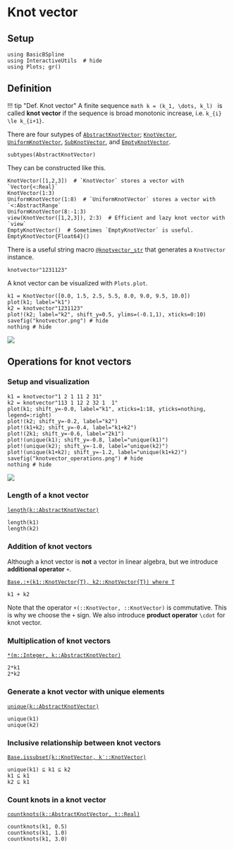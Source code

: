 # Knot vector

## Setup
```@example math_knotvector
using BasicBSpline
using InteractiveUtils  # hide
using Plots; gr()
```

## Definition

!!! tip "Def.  Knot vector"
    A finite sequence
    ```math
    k = (k_1, \dots, k_l)
    ```
    is called **knot vector** if the sequence is broad monotonic increase, i.e. ``k_{i} \le k_{i+1}``.

There are four sutypes of [`AbstractKnotVector`](@ref); [`KnotVector`](@ref), [`UniformKnotVector`](@ref), [`SubKnotVector`](@ref), and [`EmptyKnotVector`](@ref).

```@repl math_knotvector
subtypes(AbstractKnotVector)
```

They can be constructed like this.

```@repl math_knotvector
KnotVector([1,2,3])  # `KnotVector` stores a vector with `Vector{<:Real}`
KnotVector(1:3)
UniformKnotVector(1:8)  # `UniformKnotVector` stores a vector with `<:AbstractRange`
UniformKnotVector(8:-1:3)
view(KnotVector([1,2,3]), 2:3)  # Efficient and lazy knot vector with `view`
EmptyKnotVector()  # Sometimes `EmptyKnotVector` is useful.
EmptyKnotVector{Float64}()
```

There is a useful string macro [`@knotvector_str`](@ref) that generates a `KnotVector` instance.

```@repl math_knotvector
knotvector"1231123"
```

A knot vector can be visualized with `Plots.plot`.

```@repl math_knotvector
k1 = KnotVector([0.0, 1.5, 2.5, 5.5, 8.0, 9.0, 9.5, 10.0])
plot(k1; label="k1")
k2 = knotvector"1231123"
plot!(k2; label="k2", shift_y=0.5, ylims=(-0.1,1), xticks=0:10)
savefig("knotvector.png") # hide
nothing # hide
```

![](knotvector.png)

## Operations for knot vectors

### Setup and visualization

```@example math_knotvector
k1 = knotvector"1 2 1 11 2 31"
k2 = knotvector"113 1 12 2 32 1  1"
plot(k1; shift_y=-0.0, label="k1", xticks=1:18, yticks=nothing, legend=:right)
plot!(k2; shift_y=-0.2, label="k2")
plot!(k1+k2; shift_y=-0.4, label="k1+k2")
plot!(2k1; shift_y=-0.6, label="2k1")
plot!(unique(k1); shift_y=-0.8, label="unique(k1)")
plot!(unique(k2); shift_y=-1.0, label="unique(k2)")
plot!(unique(k1+k2); shift_y=-1.2, label="unique(k1+k2)")
savefig("knotvector_operations.png") # hide
nothing # hide
```

![](knotvector_operations.png)

### Length of a knot vector

[`length(k::AbstractKnotVector)`](@ref)

```@repl math_knotvector
length(k1)
length(k2)
```

### Addition of knot vectors

Although a knot vector is **not** a vector in linear algebra, but we introduce **additional operator** ``+``.

[`Base.:+(k1::KnotVector{T}, k2::KnotVector{T}) where T`](@ref)

```@repl math_knotvector
k1 + k2
```

Note that the operator `+(::KnotVector, ::KnotVector)` is commutative.
This is why we choose the ``+`` sign.
We also introduce **product operator** ``\cdot`` for knot vector.

### Multiplication of knot vectors

[`*(m::Integer, k::AbstractKnotVector)`](@ref)

```@repl math_knotvector
2*k1
2*k2
```

### Generate a knot vector with unique elements

[`unique(k::AbstractKnotVector)`](@ref)

```@repl math_knotvector
unique(k1)
unique(k2)
```

### Inclusive relationship between knot vectors

[`Base.issubset(k::KnotVector, k′::KnotVector)`](@ref)

```@repl math_knotvector
unique(k1) ⊆ k1 ⊆ k2
k1 ⊆ k1
k2 ⊆ k1
```

### Count knots in a knot vector

[`countknots(k::AbstractKnotVector, t::Real)`](@ref)

```@repl math_knotvector
countknots(k1, 0.5)
countknots(k1, 1.0)
countknots(k1, 3.0)
```
